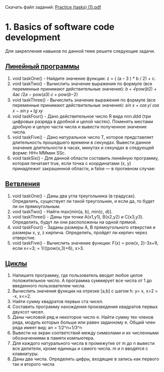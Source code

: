 Скачать файл заданий: [Practice (tasks) (1).pdf](https://github.com/pp8a/Introduction-to-Java/files/10304568/Practice.tasks.1.pdf)

# 1. Basics of software code development
Для закрепления навыков по данной теме решите следующие задачи. 
## [Линейный программы](https://github.com/pp8a/Introduction-to-Java/blob/main/Basics/src/Linear.java)
1. void taskOne() - Найдите значение функции: z = ( (a – 3 ) * b / 2) + c.
2. void taskTwo() - Вычислить значение выражения по формуле (все переменные принимают действительные значения):
𝑏 + √pow(𝑏2) + 4𝑎𝑐
/2𝑎
− pow(𝑎3)
𝑐 + pow(𝑏−2)
3. void taskThree() - Вычислить значение выражения по формуле (все переменные принимают действительные значения):
𝑠𝑖𝑛 𝑥 + 𝑐𝑜𝑠 𝑦/
𝑐𝑜𝑠 𝑥 − 𝑠𝑖𝑛 𝑦
∗ 𝑡𝑔 𝑥𝑦
4. void taskFour() - Дано действительное число R вида nnn.ddd (три цифровых разряда в дробной и целой частях). Поменять местами 
дробную и целую части числа и вывести полученное значение числа.
5. void taskFive() - Дано натуральное число Т, которое представляет длительность прошедшего времени в секундах. Вывести 
данное значение длительности в часах, минутах и секундах в следующей форме:
ННч ММмин SSc.
6. void taskSix() - Для данной области составить линейную программу, которая печатает true, если точка с координатами (х, у) 
принадлежит закрашенной области, и false — в противном случае:
## [Ветвления](https://github.com/pp8a/Introduction-to-Java/blob/main/Basics/src/Branching.java)
1. void taskOne() - Даны два угла треугольника (в градусах). Определить, существует ли такой треугольник, и если да, то будет ли 
он прямоугольным.
2. void taskTwo() - Найти max{min(a, b), min(c, d)}.
3. void taskThree() - Даны три точки А(х1,у1), В(х2,у2) и С(х3,у3). Определить, будут ли они расположены на одной прямой. 
4. void taskFour() - Заданы размеры А, В прямоугольного отверстия и размеры х, у, z кирпича. Определить, пройдет ли кирпич через 
отверстие.
5. void taskFive() - Вычислить значение функции: F(x) = pow(x, 2)-3x+9, если x<=3; = 1/((pow(x,3)+6), x>3.
## [Циклы](https://github.com/pp8a/Introduction-to-Java/blob/main/Basics/src/Cycles.java)
1. Напишите программу, где пользователь вводит любое целое положительное число. А программа суммирует 
все числа от 1 до введенного пользователем числа.
2. Вычислить значения функции на отрезке [а,b] c шагом h: y= x, x>2 = -x, x<=2.
3. Найти сумму квадратов первых ста чисел.
4. Составить программу нахождения произведения квадратов первых двухсот чисел.
5. Даны числовой ряд и некоторое число е. Найти сумму тех членов ряда, модуль которых больше или равен 
заданному е. Общий член ряда имеет вид: an = 1/2^n+1/3^n
6. Вывести на экран соответствий между символами и их численными обозначениями в памяти компьютера.
7. Для каждого натурального числа в промежутке от m до n вывести все делители, кроме единицы и самого числа. 
m и n вводятся с клавиатуры.
8. Даны два числа. Определить цифры, входящие в запись как первого так и второго числа
